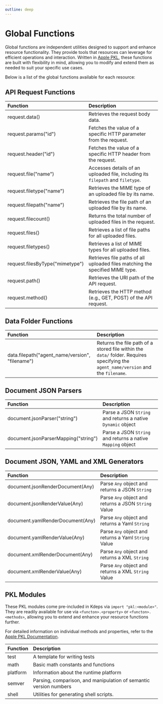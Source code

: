 ```yaml
---
outline: deep
---
```


# Global Functions

Global functions are independent utilities designed to support and enhance resource functionality. They provide tools
that resources can leverage for efficient operations and interaction. Written in [Apple PKL](https://pkl-lang.org),
these functions are built with flexibility in mind, allowing you to modify and extend them as needed to suit your
specific use cases.

Below is a list of the global functions available for each resource:

## API Request Functions

| **Function**                    | **Description**                                                                |
|:--------------------------------|:-------------------------------------------------------------------------------|
| request.data()                  | Retrieves the request body data.                                               |
| request.params("id")             | Fetches the value of a specific HTTP parameter from the request.               |
| request.header("id")            | Fetches the value of a specific HTTP header from the request.                  |
| request.file("name")            | Accesses details of an uploaded file, including its `filepath` and `filetype`. |
| request.filetype("name")        | Retrieves the MIME type of an uploaded file by its name.                       |
| request.filepath("name")        | Retrieves the file path of an uploaded file by its name.                       |
| request.filecount()             | Returns the total number of uploaded files in the request.                     |
| request.files()                 | Retrieves a list of file paths for all uploaded files.                         |
| request.filetypes()             | Retrieves a list of MIME types for all uploaded files.                         |
| request.filesByType("mimetype") | Retrieves file paths of all uploaded files matching the specified MIME type.   |
| request.path()                  | Retrieves the URI path of the API request.                                     |
| request.method()                | Retrieves the HTTP method (e.g., GET, POST) of the API request.                |

## Data Folder Functions

| **Function**                                    | **Description**                                                                                                                    |
|:------------------------------------------------|:-----------------------------------------------------------------------------------------------------------------------------------|
| data.filepath("agent_name/version", "filename") | Returns the file path of a stored file within the `data/` folder. Requires specifying the `agent_name/version` and the `filename`. |

## Document JSON Parsers

| **Function**                         | **Description**                                             |
|:-------------------------------------|:------------------------------------------------------------|
| document.jsonParser("string")        | Parse a JSON `String` and returns a native `Dynamic` object |
| document.jsonParserMapping("string") | Parse a JSON `String` and returns a native `Mapping` object |

## Document JSON, YAML and XML Generators

| **Function**            | **Description**                                      |
|:------------------------|:-----------------------------------------------------|
| document.jsonRenderDocument(Any) | Parse `Any` object and returns a JSON `String`       |
| document.jsonRenderValue(Any)    | Parse `Any` object and returns a JSON `String` Value |
| document.yamlRenderDocument(Any) | Parse `Any` object and returns a Yaml `String`       |
| document.yamlRenderValue(Any)    | Parse `Any` object and returns a Yaml `String` Value |
| document.xmlRenderDocument(Any)  | Parse `Any` object and returns a XML `String`        |
| document.xmlRenderValue(Any)     | Parse `Any` object and returns a XML `String` Value  |

## PKL Modules

These PKL modules come pre-included in Kdeps via `import "pkl:<module>"`. They are readily available for use via
`<functon>.<property>` or `<functon>.<methods>`, allowing you to extend and enhance your resource functions further.


For detailed information on individual methods and properties, refer to the [Apple PKL
Documentation](https://pkl-lang.org/package-docs/pkl/current/index.html).

| **Function** | **Description**                                                   |
|:-------------|:------------------------------------------------------------------|
| test         | A template for writing tests                                      |
| math         | Basic math constants and functions                                |
| platform     | Information about the runtime platform                            |
| semver       | Parsing, comparison, and manipulation of semantic version numbers |
| shell        | Utilities for generating shell scripts.                           |
